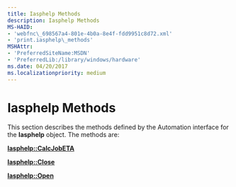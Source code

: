 ```yaml
---
title: Iasphelp Methods
description: Iasphelp Methods
MS-HAID:
- 'webfnc\_698567a4-801e-4b0a-8e4f-fdd9951c8d72.xml'
- 'print.iasphelp\_methods'
MSHAttr:
- 'PreferredSiteName:MSDN'
- 'PreferredLib:/library/windows/hardware'
ms.date: 04/20/2017
ms.localizationpriority: medium
---
```


# Iasphelp Methods

This section describes the methods defined by the Automation interface for the **Iasphelp** object. The methods are:

[**Iasphelp::CalcJobETA**](iasphelp-calcjobeta.md)

[**Iasphelp::Close**](iasphelp-close.md)

[**Iasphelp::Open**](iasphelp-open.md)
